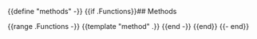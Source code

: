 {{define "methods" -}}
{{if .Functions}}## Methods

{{range .Functions -}}
{{template "method" .}}
{{end -}}
{{end}}
{{- end}}